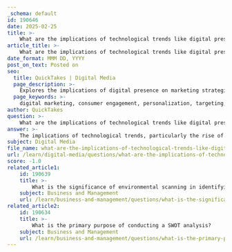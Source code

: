 ```yaml
---
_schema: default
id: 190646
date: 2025-02-25
title: >-
    What are the implications of technological trends like digital presence on marketing strategies?
article_title: >-
    What are the implications of technological trends like digital presence on marketing strategies?
date_format: MMM DD, YYYY
post_on_text: Posted on
seo:
  title: QuickTakes | Digital Media
  page_description: >-
    Explores the implications of digital presence on marketing strategies, highlighting consumer engagement, personalization, cost-effectiveness, and the adoption of emerging technologies in marketing.
  page_keywords: >-
    digital marketing, consumer engagement, personalization, targeting, cost-effectiveness, global reach, consumer behavior, content marketing, SEO, emerging technologies, AI, AR, VR, analytics, brand reputation
author: QuickTakes
question: >-
    What are the implications of technological trends like digital presence on marketing strategies?
answer: >-
    The implications of technological trends, particularly the rise of digital presence, on marketing strategies are profound and multifaceted. As businesses increasingly leverage digital platforms to engage with consumers, several key implications emerge:\n\n1. **Enhanced Consumer Engagement**: Digital presence allows brands to interact with consumers in real-time through social media, email, and other online channels. This immediate engagement fosters a sense of community and loyalty, as consumers feel more connected to brands that actively communicate and respond to their needs.\n\n2. **Personalization and Targeting**: With advancements in data analytics and consumer behavior tracking, marketers can create highly personalized experiences. By analyzing consumer data, brands can tailor their messaging, offers, and product recommendations to meet individual preferences, thereby increasing conversion rates and customer satisfaction.\n\n3. **Cost-Effectiveness**: Digital marketing often provides a more cost-effective alternative to traditional marketing methods. Platforms like social media and email marketing allow for targeted campaigns that can reach specific demographics without the high costs associated with print or television advertising.\n\n4. **Broader Reach**: A strong digital presence enables brands to reach a global audience. This is particularly important for small and medium-sized enterprises (SMEs) that may not have the resources for extensive physical marketing. Online platforms allow them to compete on a larger scale.\n\n5. **Adaptation to Consumer Behavior**: As consumer behavior shifts towards online shopping and digital interactions, businesses must adapt their marketing strategies accordingly. This includes optimizing websites for mobile devices, utilizing e-commerce platforms, and ensuring a seamless online shopping experience.\n\n6. **Content Marketing and SEO**: The importance of content marketing has surged with the digital trend. Brands must create valuable, engaging content that resonates with their audience while also optimizing it for search engines to improve visibility. This dual focus on quality content and SEO is crucial for attracting and retaining customers.\n\n7. **Utilization of Emerging Technologies**: Technologies such as artificial intelligence (AI), augmented reality (AR), and virtual reality (VR) are becoming integral to marketing strategies. For instance, AI can enhance customer service through chatbots, while AR can provide immersive shopping experiences, allowing consumers to visualize products in their own environment.\n\n8. **Monitoring and Analytics**: Digital marketing provides the tools for real-time monitoring and analytics, enabling marketers to assess the effectiveness of their campaigns quickly. This data-driven approach allows for agile marketing strategies that can be adjusted based on performance metrics.\n\n9. **Social Responsibility and Brand Reputation**: In the digital age, consumers are more aware of social issues and expect brands to take a stand. Companies that leverage their digital presence to promote social responsibility and transparency can enhance their brand reputation and build stronger relationships with consumers.\n\nIn summary, the implications of technological trends like digital presence on marketing strategies are significant. Businesses must embrace these changes to remain competitive, focusing on personalized engagement, cost-effective solutions, and the integration of emerging technologies to meet evolving consumer expectations.
subject: Digital Media
file_name: what-are-the-implications-of-technological-trends-like-digital-presence-on-marketing-strategies.md
url: /learn/digital-media/questions/what-are-the-implications-of-technological-trends-like-digital-presence-on-marketing-strategies
score: -1.0
related_article1:
    id: 190639
    title: >-
        What is the significance of environmental scanning in identifying external threats?
    subject: Business and Management
    url: /learn/business-and-management/questions/what-is-the-significance-of-environmental-scanning-in-identifying-external-threats
related_article2:
    id: 190634
    title: >-
        What is the primary purpose of conducting a SWOT analysis?
    subject: Business and Management
    url: /learn/business-and-management/questions/what-is-the-primary-purpose-of-conducting-a-swot-analysis
---
```


&nbsp;